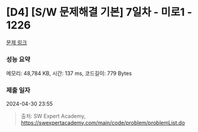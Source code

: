 # [D4] [S/W 문제해결 기본] 7일차 - 미로1 - 1226 

[문제 링크](https://swexpertacademy.com/main/code/problem/problemDetail.do?contestProbId=AV14vXUqAGMCFAYD) 

### 성능 요약

메모리: 48,784 KB, 시간: 137 ms, 코드길이: 779 Bytes

### 제출 일자

2024-04-30 23:55



> 출처: SW Expert Academy, https://swexpertacademy.com/main/code/problem/problemList.do